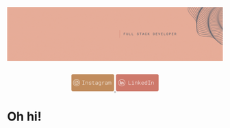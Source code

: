 <img align="left" src="./img/header.gif" width="1000">    
<p>&nbsp;</p>
<div align="center"> 
  <a href="https://instagram.com/emily.sarina" target="_blank"><img src="./img/instaLogo.png" 
  width="100"
  target="_blank">
  </a>
  <a href="https://www.linkedin.com/in/emily-sarina-ekins-664079217" target="_blank"><img src="./img/linkedinLogo.png" 
  width="100"
  target="_blank">
  </a> 
 </div> 

# Oh hi! 